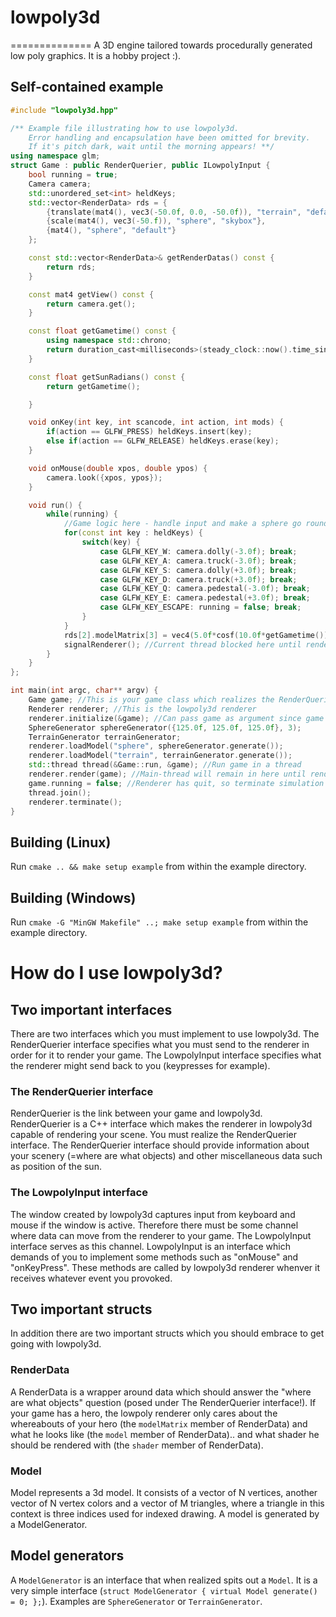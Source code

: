 # lowpoly3d
==============
A 3D engine tailored towards procedurally generated low poly graphics. It is a hobby project :).

## Self-contained example
```c++
#include "lowpoly3d.hpp"

/** Example file illustrating how to use lowpoly3d.
	Error handling and encapsulation have been omitted for brevity.
	If it's pitch dark, wait until the morning appears! **/
using namespace glm;
struct Game : public RenderQuerier, public ILowpolyInput {
	bool running = true;
	Camera camera;
	std::unordered_set<int> heldKeys;
	std::vector<RenderData> rds = {
		{translate(mat4(), vec3(-50.0f, 0.0, -50.0f)), "terrain", "default"},
		{scale(mat4(), vec3(-50.f)), "sphere", "skybox"},
		{mat4(), "sphere", "default"}
	};

	const std::vector<RenderData>& getRenderDatas() const {
		return rds;
	}

	const mat4 getView() const {
		return camera.get();
	}

	const float getGametime() const {
		using namespace std::chrono;
		return duration_cast<milliseconds>(steady_clock::now().time_since_epoch()).count()/36000.0f;
	}

	const float getSunRadians() const {
		return getGametime();

	}

	void onKey(int key, int scancode, int action, int mods) {
		if(action == GLFW_PRESS) heldKeys.insert(key);
		else if(action == GLFW_RELEASE) heldKeys.erase(key);
	}

	void onMouse(double xpos, double ypos) {
		camera.look({xpos, ypos});
	}

	void run() {
		while(running) {
			//Game logic here - handle input and make a sphere go round and round 
			for(const int key : heldKeys) {
				switch(key) {
					case GLFW_KEY_W: camera.dolly(-3.0f); break;
					case GLFW_KEY_A: camera.truck(-3.0f); break;
					case GLFW_KEY_S: camera.dolly(+3.0f); break;
					case GLFW_KEY_D: camera.truck(+3.0f); break;
					case GLFW_KEY_Q: camera.pedestal(-3.0f); break;
					case GLFW_KEY_E: camera.pedestal(+3.0f); break;
					case GLFW_KEY_ESCAPE: running = false; break;
				}
			}
			rds[2].modelMatrix[3] = vec4(5.0f*cosf(10.0f*getGametime()), 5.0f, 5.0f*sinf(10.0f*getGametime()), 1.0f);
			signalRenderer(); //Current thread blocked here until renderer is done rendering
		}
	}
};

int main(int argc, char** argv) {
	Game game; //This is your game class which realizes the RenderQuerier interface
	Renderer renderer; //This is the lowpoly3d renderer
	renderer.initialize(&game); //Can pass game as argument since game inherits from ILowpolyInput
	SphereGenerator sphereGenerator({125.0f, 125.0f, 125.0f}, 3);
	TerrainGenerator terrainGenerator;
	renderer.loadModel("sphere", sphereGenerator.generate());
	renderer.loadModel("terrain", terrainGenerator.generate());
	std::thread thread(&Game::run, &game); //Run game in a thread
	renderer.render(game); //Main-thread will remain in here until renderer terminates
	game.running = false; //Renderer has quit, so terminate simulation and join simulation thread with main thread
	thread.join();
	renderer.terminate();
}
```

## Building (Linux)
Run `cmake .. && make setup example` from within the example directory.

## Building (Windows)
Run `cmake -G "MinGW Makefile" ..; make setup example` from within the example directory.

# How do I use lowpoly3d?
## Two important interfaces
There are two interfaces which you must implement to use lowpoly3d. The RenderQuerier interface specifies what you must send to the renderer in order for it to render your game. The LowpolyInput interface specifies what the renderer might send back to you (keypresses for example).

### The RenderQuerier interface
RenderQuerier is the link between your game and lowpoly3d. RenderQuerier is a C++ interface which makes the renderer in lowpoly3d capable of rendering your scene. You must realize the RenderQuerier interface. The RenderQuerier interface should provide information about your scenery (=where are what objects) and other miscellaneous data such as position of the sun.

### The LowpolyInput interface
The window created by lowpoly3d captures input from keyboard and mouse if the window is active. Therefore there must be some channel where data can move from the renderer to your game. The LowpolyInput interface serves as this channel. LowpolyInput is an interface which demands of you to implement some methods such as "onMouse" and "onKeyPress". These methods are called by lowpoly3d renderer whenver it receives whatever event you provoked.

## Two important structs
In addition there are two important structs which you should embrace to get going with lowpoly3d.
### RenderData
A RenderData is a wrapper around data which should answer the "where are what objects" question (posed under The RenderQuerier interface!). If your game has a hero, the lowpoly renderer only cares about the whereabouts of your hero (the `modelMatrix` member of RenderData) and what he looks like (the `model` member of RenderData).. and what shader he should be rendered with (the `shader` member of RenderData).

### Model
Model represents a 3d model. It consists of a vector of N vertices, another vector of N vertex colors and a vector of M triangles, where a triangle in this context is three indices used for indexed drawing. A model is generated by a ModelGenerator.

## Model generators
A `ModelGenerator` is an interface that when realized spits out a `Model`. It is a very simple interface (`struct ModelGenerator { virtual Model generate() = 0; };`). Examples are `SphereGenerator` or `TerrainGenerator`.
